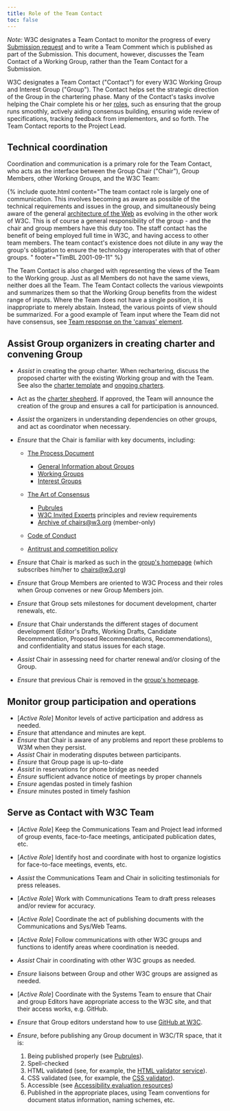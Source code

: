 ```yaml
---
title: Role of the Team Contact
toc: false
---
```


*Note:* W3C designates a Team Contact to monitor the progress of every [Submission request](https://www.w3.org/Project/Submission) and to write a Team Comment which is published as part of the Submission. This document, however, discusses the Team Contact of a Working Group, rather than the Team Contact for a Submission.

W3C designates a Team Contact ("Contact") for every W3C Working Group and Interest Group ("Group"). The Contact helps set the strategic direction of the Group in the chartering phase. Many of the Contact's tasks involve helping the Chair complete his or her [roles](../chair/role.md), such as ensuring that the group runs smoothly, actively aiding consensus building, ensuring wide review of specifications, tracking feedback from implementors, and so forth. The Team Contact reports to the Project Lead.

## Technical coordination

Coordination and communication is a primary role for the Team Contact, who acts as the interface between the Group Chair ("Chair"), Group Members, other Working Groups, and the W3C Team:

{% include quote.html content="The team contact role is largely one of communication. This involves becoming as aware as possible of the technical requirements and issues in the group, and simultaneously being aware of the general [architecture of the Web](https://www.w3.org/TR/webarch/) as evolving in the other work of W3C. This is of course a general responsibility of the group - and the chair and group members have this duty too. The staff contact has the benefit of being employed full time in W3C, and having access to other team members. The team contact's existence does not dilute in any way the group's obligation to ensure the technology interoperates with that of other groups. " footer="TimBL 2001-09-11" %}

The Team Contact is also charged with representing the views of the Team to the Working group. Just as all Members do not have the same views, neither does all the Team. The Team Contact collects the various viewpoints and summarizes them so that the Working Group benefits from the widest range of inputs. Where the Team does not have a single position, it is inappropriate to merely abstain. Instead, the various points of view should be summarized. For a good example of Team input where the Team did not have consensus, see [Team response on the 'canvas' element](https://lists.w3.org/Archives/Public/public-html/2007Nov/0449.html).

## Assist Group organizers in creating charter and convening Group

- *Assist* in creating the group charter. When rechartering, discuss the proposed charter with the existing Working group and with the Team. See also the [charter template](https://w3c.github.io/charter-drafts/charter-template.html) and [ongoing charters](https://github.com/w3c/strategy/issues?q=label%3Acharter).
- Act as the [charter shepherd](../process/charter.md#charter-shepherd). If approved, the Team will announce the creation of the group and ensures a call for participation is announced.
- *Assist* the organizers in understanding dependencies on other groups, and act as coordinator when necessary.
- *Ensure* that the Chair is familiar with key documents, including:
  
  - [The Process Document](https://www.w3.org/policies/process/)
    
    - [General Information about Groups](https://www.w3.org/policies/process/#GAGeneral)
    - [Working Groups](https://www.w3.org/policies/process/#GroupsWG)
    - [Interest Groups](https://www.w3.org/policies/process/#GroupsIG)
  - [The Art of Consensus](../)
    
    - [Pubrules](https://www.w3.org/pubrules/)
    - [W3C Invited Experts](https://www.w3.org/invited-experts/) principles and review requirements
    - [Archive of chairs@w3.org](https://lists.w3.org/Archives/Member/chairs/) (member-only)
  - [Code of Conduct](https://www.w3.org/policies/code-of-conduct/)
  - [Antitrust and competition policy](https://www.w3.org/policies/antitrust/)
- *Ensure* that Chair is marked as such in the [group's homepage](https://www.w3.org/groups/) (which subscribes him/her to chairs@w3.org)
- *Ensure* that Group Members are oriented to W3C Process and their roles when Group convenes or new Group Members join.
- *Ensure* that Group sets milestones for document development, charter renewals, etc.
- *Ensure* that Chair understands the different stages of document development (Editor's Drafts, Working Drafts, Candidate Recommendation, Proposed Recommendations, Recommendations), and confidentiality and status issues for each stage.
- *Assist* Chair in assessing need for charter renewal and/or closing of the Group.
- *Ensure* that previous Chair is removed in the [group's homepage](https://www.w3.org/groups/).

## Monitor group participation and operations

- \[*Active Role*] Monitor levels of active participation and address as needed.
- *Ensure* that attendance and minutes are kept.
- *Ensure* that Chair is aware of any problems and report these problems to W3M when they persist.
- *Assist* Chair in moderating disputes between participants.
- *Ensure* that Group page is up-to-date
- *Assist* in reservations for phone bridge as needed
- *Ensure* sufficient advance notice of meetings by proper channels
- *Ensure* agendas posted in timely fashion
- *Ensure* minutes posted in timely fashion

## Serve as Contact with W3C Team

- \[*Active Role*] Keep the Communications Team and Project lead informed of group events, face-to-face meetings, anticipated publication dates, etc.
- \[*Active Role*] Identify host and coordinate with host to organize logistics for face-to-face meetings, events, etc.
- *Assist* the Communications Team and Chair in soliciting testimonials for press releases.
- \[*Active Role*] Work with Communications Team to draft press releases and/or review for accuracy.
- \[*Active Role*] Coordinate the act of publishing documents with the Communications and Sys/Web Teams.
- \[*Active Role*] Follow communications with other W3C groups and functions to identify areas where coordination is needed.
- *Assist* Chair in coordinating with other W3C groups as needed.
- *Ensure* liaisons between Group and other W3C groups are assigned as needed.
- \[*Active Role*] Coordinate with the Systems Team to ensure that Chair and group Editors have appropriate access to the W3C site, and that their access works, e.g. GitHub.
- *Ensure* that Group editors understand how to use [GitHub at W3C](https://w3c.github.io/).
- *Ensure*, before publishing any Group document in W3C/TR space, that it is:
  
  1. Being published properly (see [Pubrules](https://www.w3.org/pubrules/)).
  2. Spell-checked
  3. HTML validated (see, for example, the [HTML validator service](https://validator.w3.org/)).
  4. CSS validated (see, for example, the [CSS validator](https://jigsaw.w3.org/css-validator/)).
  5. Accessible (see [Accessibility evaluation resources](https://www.w3.org/WAI/test-evaluate/))
  6. Published in the appropriate places, using Team conventions for document status information, naming schemes, etc.
